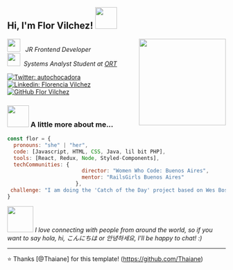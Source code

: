 <h2> Hi, I'm Flor Vilchez! <img src="https://media.giphy.com/media/kuWN0iF9BLQKk/giphy.gif" width="50"></h2>
<img align='right' src="https://media.giphy.com/media/LLjvtJwvzaTni/giphy.gif" width="200">
<p><img src="https://media.giphy.com/media/QYYrNBY2BiPXqahhwE/giphy.gif" width="30">&nbsp;&nbsp;&nbsp;<em>JR Frontend Developer</br><img src="https://media.giphy.com/media/5WNhxOEzGbTKo/giphy.gif" width="30">&nbsp;&nbsp;Systems Analyst Student at <a href="https://www.ort.edu.ar/">ORT</a>
</em></p>

[![Twitter: autochocadora](https://img.shields.io/twitter/follow/autochocadora?style=social)](https://twitter.com/autochocadora)
[![Linkedin: Florencia Vilchez](https://img.shields.io/badge/-FlorenciaVilchez-blue?style=flat-square&logo=Linkedin&logoColor=white&link=https://www.linkedin.com/in/florencia-vilchez/)](https://www.linkedin.com/in/florencia-vilchez/)
[![GitHub Flor Vilchez](https://img.shields.io/github/followers/thaiane?label=follow&style=social)](https://github.com/fmuriel)


### <img src="https://media.giphy.com/media/Q8PQ1KuarrYucCMVTJ/giphy.gif" width="50"> A little more about me...  

```javascript
const flor = {
  pronouns: "she" | "her",
  code: [Javascript, HTML, CSS, Java, lil bit PHP],
  tools: [React, Redux, Node, Styled-Components],
  techCommunities: {
                        director: "Women Who Code: Buenos Aires",
                        mentor: "RailsGirls Buenos Aires"
                      },
 challenge: "I am doing the 'Catch of the Day' project based on Wes Bos' React for Beginners course"
}
```

<img src="https://media.giphy.com/media/l1asFrJgxLoaqd1ysy/giphy.gif" width="60"> <em>I love connecting with people from around the world, so if you want to say hola, hi, こんにちは or 안녕하세요,  I'll be happy to chat!</b> :)</em>

---

⭐️ Thanks [@Thaiane] for this template! (https://github.com/Thaiane)